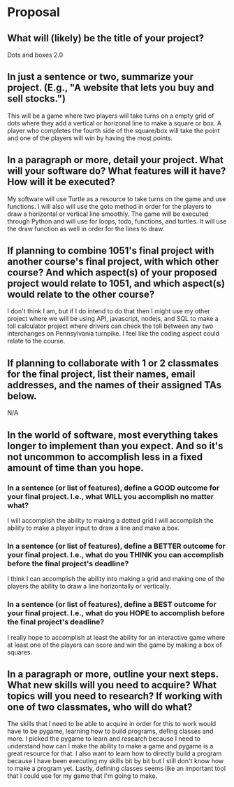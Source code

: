 # Proposal

## What will (likely) be the title of your project?
Dots and boxes 2.0

## In just a sentence or two, summarize your project. (E.g., "A website that lets you buy and sell stocks.")

This will be a game where two players will take turns on a empty grid of dots where they add a vertical or horizonal line to make a square or box. A player who completes the fourth side of the square/box will take the point and one of the players will win by having the most points. 

## In a paragraph or more, detail your project. What will your software do? What features will it have? How will it be executed?

My software will use Turtle as a resource to take turns on the game and use functions. I will also will use the goto method in order for the players to draw a horizontal or vertical line smoothly.  The game will be executed through Python and will use for loops, todo, functions, and turtles. It will use the draw function as well in order for the lines to draw. 

## If planning to combine 1051's final project with another course's final project, with which other course? And which aspect(s) of your proposed project would relate to 1051, and which aspect(s) would relate to the other course?
I don't think I am, but if I do intend to do that then I might use my other project where we will be using API, javascript, nodejs, and SQL to make a toll calculator project where drivers can check the toll between any two interchanges on Pennsylvania turnpike. I feel like the coding aspect could relate to the course.

## If planning to collaborate with 1 or 2 classmates for the final project, list their names, email addresses, and the names of their assigned TAs below.
N/A

## In the world of software, most everything takes longer to implement than you expect. And so it's not uncommon to accomplish less in a fixed amount of time than you hope.

### In a sentence (or list of features), define a GOOD outcome for your final project. I.e., what WILL you accomplish no matter what?

I will accomplish the ability to making a dotted grid 
I will accomplish the ability to make a player input to draw a line and make a box.

### In a sentence (or list of features), define a BETTER outcome for your final project. I.e., what do you THINK you can accomplish before the final project's deadline?

I think I can accomplish the ability into making a grid and making one of the players the ability to draw a line horizontally or vertically.
### In a sentence (or list of features), define a BEST outcome for your final project. I.e., what do you HOPE to accomplish before the final project's deadline?

I really hope to accomplish at least the ability for an interactive game where at least one of the players can score and win the game by making a box of squares. 

## In a paragraph or more, outline your next steps. What new skills will you need to acquire? What topics will you need to research? If working with one of two classmates, who will do what?

The skills that I need to be able to acquire in order for this to work would have to be pygame, learning how to build programs, defing classes and more. I picked the pygame to learn and research because I need to understand how can I make the ability to make a game and pygame is a great resource for that. I also want to learn how to directly build a program because I have been executing my skills bit by bit but I still don't know how to make a program yet. Lastly, defining classes seems like an important tool that I could use for my game that I'm going to make.
